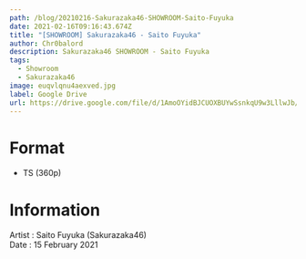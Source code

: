 ```yaml
---
path: /blog/20210216-Sakurazaka46-SHOWROOM-Saito-Fuyuka
date: 2021-02-16T09:16:43.674Z
title: "[SHOWROOM] Sakurazaka46 - Saito Fuyuka"
author: Chr0balord
description: Sakurazaka46 SHOWROOM - Saito Fuyuka
tags:
  - Showroom
  - Sakurazaka46
image: euqvlqnu4aexved.jpg
label: Google Drive
url: https://drive.google.com/file/d/1AmoOYidBJCUOXBUYwSsnkqU9w3LllwJb/view?usp=sharing
---
```

# Format

* TS (360p)

# Information

Artist : Saito Fuyuka (Sakurazaka46)\
Date : 15 February 2021